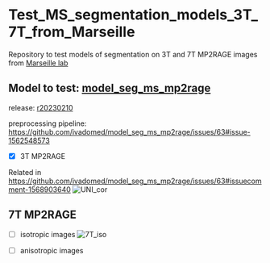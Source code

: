 # Test_MS_segmentation_models_3T_7T_from_Marseille
Repository to test models of segmentation on 3T and 7T MP2RAGE images from [Marseille lab](https://crmbm.univ-amu.fr/)

## Model to test: [model_seg_ms_mp2rage](https://github.com/ivadomed/model_seg_ms_mp2rage)

release: [r20230210](https://github.com/ivadomed/model_seg_ms_mp2rage/releases/tag/r20230210) 

preprocessing pipeline: https://github.com/ivadomed/model_seg_ms_mp2rage/issues/63#issue-1562548573 


 - [x] 3T MP2RAGE

Related in https://github.com/ivadomed/model_seg_ms_mp2rage/issues/63#issuecomment-1568903640
![UNI_cor](https://github.com/Nilser3/Test_MS_segmentation_models_3T_7T_from_Marseille/assets/77469192/cb01b93f-8d40-42f2-9e40-5dcdb7263d92)

## 7T MP2RAGE
- [ ] isotropic images
![7T_iso](https://github.com/Nilser3/Test_MS_segmentation_models_3T_7T_from_Marseille/assets/77469192/eb35960f-c386-4ed1-a209-cc020922da46)



- [ ] anisotropic images

